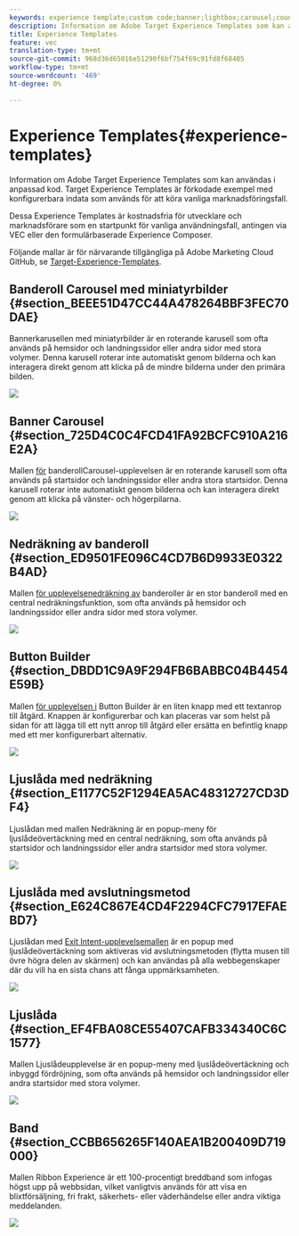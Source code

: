 ```yaml
---
keywords: experience template;custom code;banner;lightbox;carousel;countdown;ribbon;buttons
description: Information om Adobe Target Experience Templates som kan användas i anpassad kod. Target Experience Templates är förkodade exempel med konfigurerbara indata som används för att köra vanliga marknadsföringsfall.
title: Experience Templates
feature: vec
translation-type: tm+mt
source-git-commit: 968d36d65016e51290f6bf754f69c91fd8f68405
workflow-type: tm+mt
source-wordcount: '469'
ht-degree: 0%

---
```



# Experience Templates{#experience-templates}

Information om Adobe Target Experience Templates som kan användas i anpassad kod. Target Experience Templates är förkodade exempel med konfigurerbara indata som används för att köra vanliga marknadsföringsfall.

Dessa Experience Templates är kostnadsfria för utvecklare och marknadsförare som en startpunkt för vanliga användningsfall, antingen via VEC eller den formulärbaserade Experience Composer.

Följande mallar är för närvarande tillgängliga på Adobe Marketing Cloud GitHub, se [Target-Experience-Templates](https://github.com/Adobe-Marketing-Cloud/target-experience-templates).

## Banderoll Carousel med miniatyrbilder {#section_BEEE51D47CC44A478264BBF3FEC70DAE}

Bannerkarusellen med [](https://github.com/Adobe-Marketing-Cloud/target-experience-templates/tree/master/banner-carousel-thumbnails) miniatyrbilder är en roterande karusell som ofta används på hemsidor och landningssidor eller andra sidor med stora volymer. Denna karusell roterar inte automatiskt genom bilderna och kan interagera direkt genom att klicka på de mindre bilderna under den primära bilden.

![](assets/exp-template-banner-carousel-thumbnails.png)

## Banner Carousel {#section_725D4C0C4FCD41FA92BCFC910A216E2A}

Mallen [för](https://github.com/Adobe-Marketing-Cloud/target-experience-templates/tree/master/banner-carousel) banderollCarousel-upplevelsen är en roterande karusell som ofta används på startsidor och landningssidor eller andra stora startsidor. Denna karusell roterar inte automatiskt genom bilderna och kan interagera direkt genom att klicka på vänster- och högerpilarna.

![](assets/exp-template-banner-carousel.png)

## Nedräkning av banderoll {#section_ED9501FE096C4CD7B6D9933E0322B4AD}

Mallen [för upplevelsenedräkning av](https://github.com/Adobe-Marketing-Cloud/target-experience-templates/tree/master/banner-countdown) banderoller är en stor banderoll med en central nedräkningsfunktion, som ofta används på hemsidor och landningssidor eller andra sidor med stora volymer.

![](assets/exp-template-banner-countdown.png)

## Button Builder {#section_DBDD1C9A9F294FB6BABBC04B4454E59B}

Mallen [för upplevelsen i](https://github.com/Adobe-Marketing-Cloud/target-experience-templates/tree/master/button) Button Builder är en liten knapp med ett textanrop till åtgärd. Knappen är konfigurerbar och kan placeras var som helst på sidan för att lägga till ett nytt anrop till åtgärd eller ersätta en befintlig knapp med ett mer konfigurerbart alternativ.

![](assets/exp-template-button-builder.png)

## Ljuslåda med nedräkning {#section_E1177C52F1294EA5AC48312727CD3DF4}

Ljuslådan med mallen [](https://github.com/Adobe-Marketing-Cloud/target-experience-templates/tree/master/lightbox-countdown) Nedräkning är en popup-meny för ljuslådeövertäckning med en central nedräkning, som ofta används på startsidor och landningssidor eller andra startsidor med stora volymer.

![](assets/exp-template-lightbox-countdown.png)

## Ljuslåda med avslutningsmetod {#section_E624C867E4CD4F2294CFC7917EFAEBD7}

Ljuslådan med [Exit Intent-upplevelsemallen](https://github.com/Adobe-Marketing-Cloud/target-experience-templates/tree/master/lightbox-exit-intent) är en popup med ljuslådeövertäckning som aktiveras vid avslutningsmetoden (flytta musen till övre högra delen av skärmen) och kan användas på alla webbegenskaper där du vill ha en sista chans att fånga uppmärksamheten.

![](assets/exp-template-lightbox-exit.png)

## Ljuslåda {#section_EF4FBA08CE55407CAFB334340C6C1577}

Mallen [](https://github.com/Adobe-Marketing-Cloud/target-experience-templates) Ljuslådeupplevelse är en popup-meny med ljuslådeövertäckning och inbyggd fördröjning, som ofta används på hemsidor och landningssidor eller andra startsidor med stora volymer.

![](assets/exp-template-lightbox.png)

## Band {#section_CCBB656265F140AEA1B200409D719000}

Mallen [](https://github.com/Adobe-Marketing-Cloud/target-experience-templates/tree/master/ribbon) Ribbon Experience är ett 100-procentigt breddband som infogas högst upp på webbsidan, vilket vanligtvis används för att visa en blixtförsäljning, fri frakt, säkerhets- eller väderhändelse eller andra viktiga meddelanden.

![](assets/exp-template-ribbon.png)

